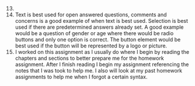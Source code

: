 13.
14. Text is best used for open answered questions, comments and concerns is a good example of when text is best used. Selection is best used if there are predetermined answers already set. A good example would be a question of gender or age where there would be radio buttons and only one option is correct. The button element would be best used if the button will be represented by a logo or picture.
15. I worked on this assignment as I usually do where I begin by reading the chapters and sections to better prepare me for the homework assignment. After I finish reading I begin my assignment referencing the notes that I was took to help me. I also will look at my past homework assignments to help me when I forgot a certain syntax.

